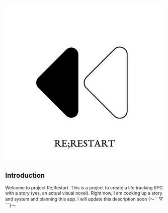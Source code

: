 <p align="center"><img src="https://raw.githubusercontent.com/chibisenpai/Re-Restart/main/logo_small.png" alt="project-image"></p>

<h2>Introduction</h2>
<p id="description">
    Welcome to project Re;Restart. This is a project to create a life tracking RPG with a story (yes, an actual visual novel). Right now, I am cooking up a story and system and planning this app. I will update this description soon (～￣▽￣)～
</p>
